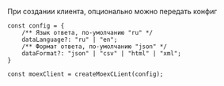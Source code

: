 При создании клиента, опционально можно передать конфиг

```
const config = {
	/** Язык ответа, по-умолчанию "ru" */
	dataLanguage?: "ru" | "en";
	/** Формат ответа, по-умолчанию "json" */
	dataFormat?: "json" | "csv" | "html" | "xml";
}

const moexClient = createMoexCLient(config);
```

